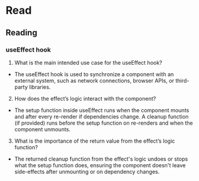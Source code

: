 # Read 

## Reading
### useEffect hook

1. What is the main intended use case for the useEffect hook?
  - The useEffect hook is used to synchronize a component with an external system, such as network connections, browser APIs, or third-party libraries.

2. How does the effect’s logic interact with the component?
  - The setup function inside useEffect runs when the component mounts and after every re-render if dependencies change. A cleanup function (if provided) runs before the setup function on re-renders and when the component unmounts.

3. What is the importance of the return value from the effect’s logic function?
  - The returned cleanup function from the effect's logic undoes or stops what the setup function does, ensuring the component doesn't leave side-effects after unmounting or on dependency changes.